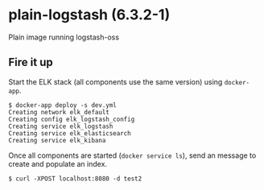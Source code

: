 # plain-logstash (6.3.2-1)
Plain image running logstash-oss

## Fire it up

Start the ELK stack (all components use the same version) using `docker-app`.

```
$ docker-app deploy -s dev.yml
Creating network elk_default
Creating config elk_logstash_config
Creating service elk_logstash
Creating service elk_elasticsearch
Creating service elk_kibana
```

Once all components are started (`docker service ls`), send an message to create and populate an index.

```
$ curl -XPOST localhost:8080 -d test2
```
